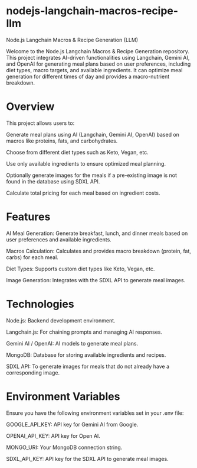 # nodejs-langchain-macros-recipe-llm
Node.js Langchain Macros &amp; Recipe Generation (LLM)

Welcome to the Node.js Langchain Macros & Recipe Generation repository. This project integrates AI-driven functionalities using Langchain, Gemini AI, and OpenAI for generating meal plans based on user preferences, including diet types, macro targets, and available ingredients. It can optimize meal generation for different times of day and provides a macro-nutrient breakdown.


# Overview
This project allows users to:

Generate meal plans using AI (Langchain, Gemini AI, OpenAI) based on macros like proteins, fats, and carbohydrates.

Choose from different diet types such as Keto, Vegan, etc.

Use only available ingredients to ensure optimized meal planning.

Optionally generate images for the meals if a pre-existing image is not found in the database using SDXL API.

Calculate total pricing for each meal based on ingredient costs.

# Features
AI Meal Generation: Generate breakfast, lunch, and dinner meals based on user preferences and available ingredients.

Macros Calculation: Calculates and provides macro breakdown (protein, fat, carbs) for each meal.

Diet Types: Supports custom diet types like Keto, Vegan, etc.

Image Generation: Integrates with the SDXL API to generate meal images.


# Technologies
Node.js: Backend development environment.

Langchain.js: For chaining prompts and managing AI responses.

Gemini AI / OpenAI: AI models to generate meal plans.

MongoDB: Database for storing available ingredients and recipes.

SDXL API: To generate images for meals that do not already have a corresponding image.


# Environment Variables
Ensure you have the following environment variables set in your .env file:

GOOGLE_API_KEY: API key for Gemini AI from Google.

OPENAI_API_KEY: API key for Open AI.

MONGO_URI: Your MongoDB connection string.

SDXL_API_KEY: API key for the SDXL API to generate meal images.